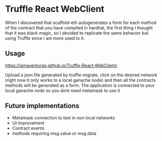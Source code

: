 # Truffle React WebClient

When I discovered that scaffold-eth autogenerates a form for each method of the contract that you have compiled in hardhat, the first thing I thought that it was black magic, so I decided to replicate the same behavior but using Truffle since I am more used to it.

## Usage

https://ismaventuras.github.io/Truffle-React-WebClient/

Upload a json file generated by truffle migrate, click on the desired network (right now it only works to a local ganache node) and then all the contracts methods will be generated as a form. The application is connected to your local ganache node so you dont need metamask to use it

## Future implementations

- Metamask connection to test in non local networks
- UI improvement
- Contract events
- methods requiring msg.value or msg.data
